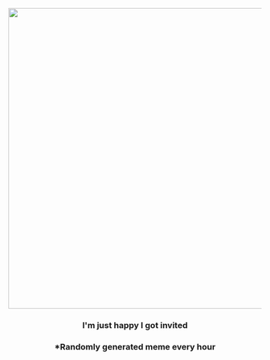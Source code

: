 <p align="center">
        <img src="https://i.redd.it/hemyppwho5t81.jpg" width="600" height="600">
        </p>
        <h3 align="center">I'm just happy I got invited</h3>
        <h3 align="center">*Randomly generated meme every hour</h3>
    
